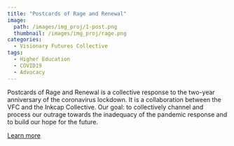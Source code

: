 ```yaml
---
title: "Postcards of Rage and Renewal"
image: 
  path: /images/img_proj/1-post.png
  thumbnail: /images/img_proj/rage.png
categories:
  - Visionary Futures Collective
tags:
  - Higher Education
  - COVID19
  - Advocacy
---
```


Postcards of Rage and Renewal is a collective response to the two-year anniversary of the coronavirus lockdown. It is a collaboration between the VFC and the Inkcap Collective. Our goal: to collectively channel and process our outrage towards the inadequacy of the pandemic response and to build our hope for the future.

[Learn more](https://docs.google.com/forms/d/e/1FAIpQLSfcRWgiDYPZO3-a5km__-Zv-k1iWQvqoxtAb8ZcPGvEjrWEGQ/viewform)